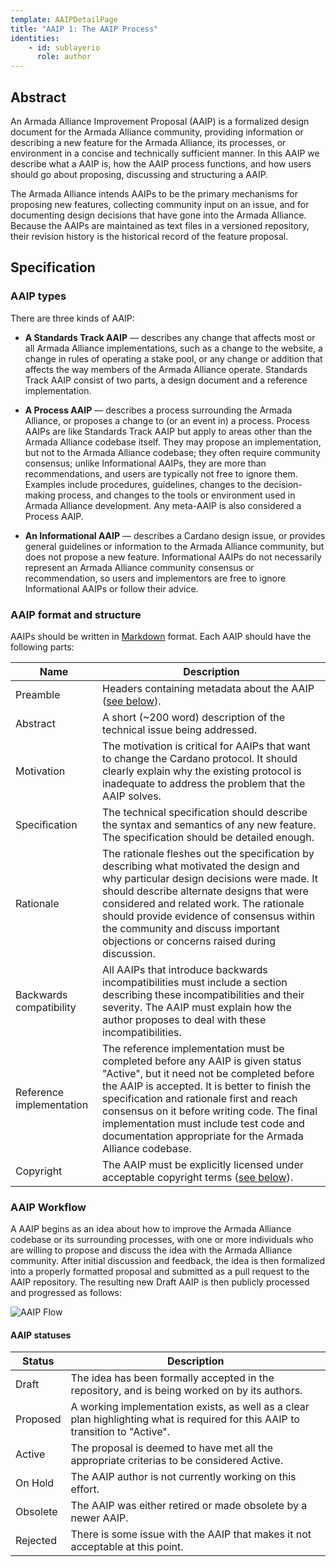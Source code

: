 ```yaml
---
template: AAIPDetailPage
title: "AAIP 1: The AAIP Process"
identities: 
    - id: sublayerio
      role: author
---
```


## Abstract 

An Armada Alliance Improvement Proposal (AAIP) is a formalized design document for the Armada Alliance community, providing information or describing a new feature for the Armada Alliance, its processes, or environment in a concise and technically sufficient manner. In this AAIP we describe what a AAIP is, how the AAIP process functions, and how users should go about proposing, discussing and structuring a AAIP.

The Armada Alliance intends AAIPs to be the primary mechanisms for proposing new features, collecting community input on an issue, and for documenting design decisions that have gone into the Armada Alliance. Because the AAIPs are maintained as text files in a versioned repository, their revision history is the historical record of the feature proposal.

## Specification

### AAIP types

There are three kinds of AAIP:

- **A Standards Track AAIP** — describes any change that affects most or all Armada Alliance implementations, such as a change to the website, a change in rules of operating a stake pool, or any change or addition that affects the way members of the Armada Alliance operate. Standards Track AAIP consist of two parts, a design document and a reference implementation.

- **A Process AAIP** — describes a process surrounding the Armada Alliance, or proposes a change to (or an event in) a process. Process AAIPs are like Standards Track AAIP but apply to areas other than the Armada Alliance codebase itself. They may propose an implementation, but not to the Armada Alliance codebase; they often require community consensus; unlike Informational AAIPs, they are more than recommendations, and users are typically not free to ignore them. Examples include procedures, guidelines, changes to the decision-making process, and changes to the tools or environment used in Armada Alliance development. Any meta-AAIP is also considered a Process AAIP.

- **An Informational AAIP** — describes a Cardano design issue, or provides general guidelines or information to the Armada Alliance community, but does not propose a new feature. Informational AAIPs do not necessarily represent an Armada Alliance community consensus or recommendation, so users and implementors are free to ignore Informational AAIPs or follow their advice.

### AAIP format and structure

AAIPs should be written in [Markdown](https://guides.github.com/features/mastering-markdown/) format. Each AAIP should have the following parts:

| Name | Description |
| --- | --- |
| Preamble | Headers containing metadata about the AAIP ([see below](#AAIP-header-preamble)). |
| Abstract | A short (\~200 word) description of the technical issue being addressed. |
| Motivation | The motivation is critical for AAIPs that want to change the Cardano protocol. It should clearly explain why the existing protocol is inadequate to address the problem that the AAIP solves. |
| Specification | The technical specification should describe the syntax and semantics of any new feature. The specification should be detailed enough. |
| Rationale | The rationale fleshes out the specification by describing what motivated the design and why particular design decisions were made. It should describe alternate designs that were considered and related work. The rationale should provide evidence of consensus within the community and discuss important objections or concerns raised during discussion.|
| Backwards compatibility | All AAIPs that introduce backwards incompatibilities must include a section describing these incompatibilities and their severity. The AAIP must explain how the author proposes to deal with these incompatibilities.|
| Reference implementation | The reference implementation must be completed before any AAIP is given status "Active", but it need not be completed before the AAIP is accepted. It is better to finish the specification and rationale first and reach consensus on it before writing code. The final implementation must include test code and documentation appropriate for the Armada Alliance codebase.|
| Copyright | The AAIP must be explicitly licensed under acceptable copyright terms ([see below](#AAIP-licensing)).|

### AAIP Workflow

A AAIP begins as an idea about how to improve the Armada Alliance codebase or its surrounding processes, with one or more individuals who are willing to propose and discuss the idea with the Armada Alliance community. After initial discussion and feedback, the idea is then formalized into a properly formatted proposal and submitted as a pull request to the AAIP repository. The resulting new Draft AAIP is then publicly processed and progressed as follows:  

![AAIP Flow](https://armada-alliance.com/assets/AAIP_Flow.png)


#### AAIP statuses

| Status   | Description                                                                                                                    |
| ---      | ---                                                                                                                            |
| Draft    | The idea has been formally accepted in the repository, and is being worked on by its authors.                                  |
| Proposed | A working implementation exists, as well as a clear plan highlighting what is required for this AAIP to transition to "Active". |
| Active   | The proposal is deemed to have met all the appropriate criterias to be considered Active.                                      |
| On Hold  | The AAIP author is not currently working on this effort.                                                                        |
| Obsolete | The AAIP was either retired or made obsolete by a newer AAIP.                                                                    |
| Rejected | There is some issue with the AAIP that makes it not acceptable at this point.                                                   |
